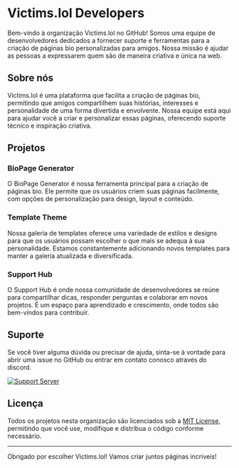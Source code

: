 
# Victims.lol Developers

Bem-vindo à organização Victims.lol no GitHub! Somos uma equipe de desenvolvedores dedicados a fornecer suporte e ferramentas para a criação de páginas bio personalizadas para amigos. Nossa missão é ajudar as pessoas a expressarem quem são de maneira criativa e única na web.

## Sobre nós

Victims.lol é uma plataforma que facilita a criação de páginas bio, permitindo que amigos compartilhem suas histórias, interesses e personalidade de uma forma divertida e envolvente. Nossa equipe está aqui para ajudar você a criar e personalizar essas páginas, oferecendo suporte técnico e inspiração criativa.

## Projetos

### BioPage Generator

O BioPage Generator é nossa ferramenta principal para a criação de páginas bio. Ele permite que os usuários criem suas páginas facilmente, com opções de personalização para design, layout e conteúdo.

### Template Theme

Nossa galeria de templates oferece uma variedade de estilos e designs para que os usuários possam escolher o que mais se adequa à sua personalidade. Estamos constantemente adicionando novos templates para manter a galeria atualizada e diversificada.

### Support Hub

O Support Hub é onde nossa comunidade de desenvolvedores se reúne para compartilhar dicas, responder perguntas e colaborar em novos projetos. É um espaço para aprendizado e crescimento, onde todos são bem-vindos para contribuir.

## Suporte

Se você tiver alguma dúvida ou precisar de ajuda, sinta-se à vontade para abrir uma issue no GitHub ou entrar em contato conosco através do discord.

[![Support Server](https://discord.com/api/guilds/1228359325018226739/embed.png?style=banner3)](https://discord.gg/erro)

## Licença

Todos os projetos nesta organização são licenciados sob a [MIT License](LICENSE), permitindo que você use, modifique e distribua o código conforme necessário.

---

Obrigado por escolher Victims.lol! Vamos criar juntos páginas incríveis!
